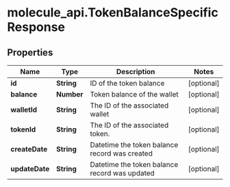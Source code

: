 # molecule_api.TokenBalanceSpecificResponse

## Properties
Name | Type | Description | Notes
------------ | ------------- | ------------- | -------------
**id** | **String** | ID of the token balance | [optional] 
**balance** | **Number** | Token balance of the wallet | [optional] 
**walletId** | **String** | The ID of the associated wallet | [optional] 
**tokenId** | **String** | The ID of the associated token. | [optional] 
**createDate** | **String** | Datetime the token balance record was created | [optional] 
**updateDate** | **String** | Datetime the token balance record was updated | [optional] 


